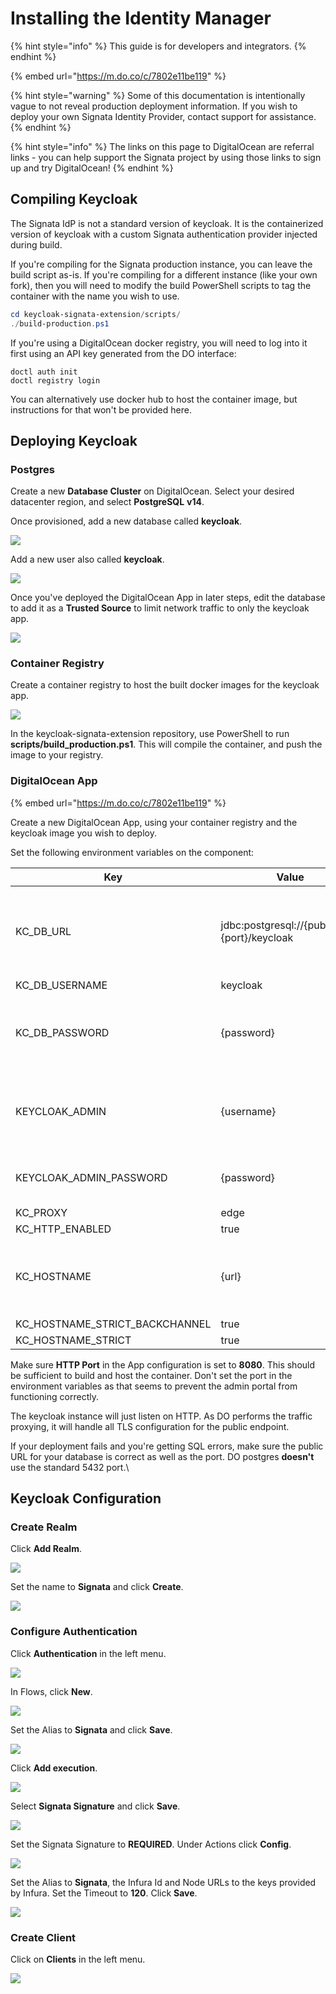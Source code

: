 # Installing the Identity Manager

{% hint style="info" %}
This guide is for developers and integrators.
{% endhint %}

{% embed url="https://m.do.co/c/7802e11be119" %}

{% hint style="warning" %}
Some of this documentation is intentionally vague to not reveal production deployment information. If you wish to deploy your own Signata Identity Provider, contact support for assistance.
{% endhint %}

{% hint style="info" %}
The links on this page to DigitalOcean are referral links - you can help support the Signata project by using those links to sign up and try DigitalOcean!
{% endhint %}

## Compiling Keycloak

The Signata IdP is not a standard version of keycloak. It is the containerized version of keycloak with a custom Signata authentication provider injected during build.

If you're compiling for the Signata production instance, you can leave the build script as-is. If you're compiling for a different instance (like your own fork), then you will need to modify the build PowerShell scripts to tag the container with the name you wish to use.

```powershell
cd keycloak-signata-extension/scripts/
./build-production.ps1
```

If you're using a DigitalOcean docker registry, you will need to log into it first using an API key generated from the DO interface:

```
doctl auth init
doctl registry login
```

You can alternatively use docker hub to host the container image, but instructions for that won't be provided here.

## Deploying Keycloak

### Postgres

Create a new **Database Cluster** on DigitalOcean. Select your desired datacenter region, and select **PostgreSQL** **v14**.

Once provisioned, add a new database called **keycloak**.

![](<../.gitbook/assets/image (2).png>)

Add a new user also called **keycloak**.

![](<../.gitbook/assets/image (4) (2).png>)

Once you've deployed the DigitalOcean App in later steps, edit the database to add it as a **Trusted Source** to limit network traffic to only the keycloak app.

![](<../.gitbook/assets/image (5) (1).png>)

### Container Registry

Create a container registry to host the built docker images for the keycloak app.

![](<../.gitbook/assets/image (8) (3).png>)

In the keycloak-signata-extension repository, use PowerShell to run **scripts/build\_production.ps1**. This will compile the container, and push the image to your registry.

### DigitalOcean App

{% embed url="https://m.do.co/c/7802e11be119" %}

Create a new DigitalOcean App, using your container registry and the keycloak image you wish to deploy.

Set the following environment variables on the component:

| Key                               | Value                                           | Info                                                                     |
| --------------------------------- | ----------------------------------------------- | ------------------------------------------------------------------------ |
| KC\_DB\_URL                       | jdbc:postgresql://{public\_url}:{port}/keycloak | Obtain {public\_url} and {port} from your managed database configuration |
| KC\_DB\_USERNAME                  | keycloak                                        |                                                                          |
| KC\_DB\_PASSWORD                  | {password}                                      | Get the password from your managed database configuration                |
| KEYCLOAK\_ADMIN                   | {username}                                      | Set {username} to a username you want to use                             |
| KEYCLOAK\_ADMIN\_PASSWORD         | {password}                                      | Set {password} to a strong password                                      |
| KC\_PROXY                         | edge                                            |                                                                          |
| KC\_HTTP\_ENABLED                 | true                                            |                                                                          |
| KC\_HOSTNAME                      | {url}                                           | Set {url} to the public URL that your instance will be hosted at         |
| KC\_HOSTNAME\_STRICT\_BACKCHANNEL | true                                            |                                                                          |
| KC\_HOSTNAME\_STRICT              | true                                            |                                                                          |

Make sure **HTTP Port** in the App configuration is set to **8080**. This should be sufficient to build and host the container. Don't set the port in the environment variables as that seems to prevent the admin portal from functioning correctly.

The keycloak instance will just listen on HTTP. As DO performs the traffic proxying, it will handle all TLS configuration for the public endpoint.

If your deployment fails and you're getting SQL errors, make sure the public URL for your database is correct as well as the port. DO postgres **doesn't** use the standard 5432 port.\


## Keycloak Configuration

### Create Realm

Click **Add Realm**.

![](<../.gitbook/assets/image (24) (1).png>)

Set the name to **Signata** and click **Create**.

![](<../.gitbook/assets/image (4) (2) (2).png>)

### Configure Authentication

Click **Authentication** in the left menu.

![](<../.gitbook/assets/image (17) (2).png>)

In Flows, click **New**.

![](<../.gitbook/assets/image (7).png>)

Set the Alias to **Signata** and click **Save**.

![](<../.gitbook/assets/image (10) (1).png>)

Click **Add execution**.

![](<../.gitbook/assets/image (1) (3).png>)

Select **Signata Signature** and click **Save**.

![](<../.gitbook/assets/image (15).png>)

Set the Signata Signature to **REQUIRED**. Under Actions click **Config**.

![](<../.gitbook/assets/image (3).png>)

Set the Alias to **Signata**, the Infura Id and Node URLs to the keys provided by Infura. Set the Timeout to **120**. Click **Save**.

![](<../.gitbook/assets/image (14) (2).png>)

### Create Client

Click on **Clients** in the left menu.

![](<../.gitbook/assets/image (5) (1) (1).png>)















